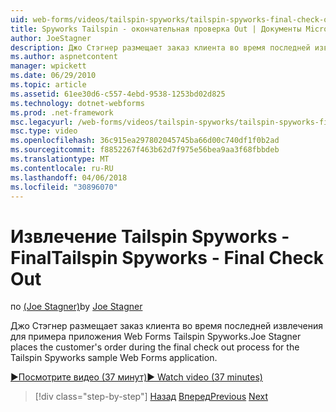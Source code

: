 ```yaml
---
uid: web-forms/videos/tailspin-spyworks/tailspin-spyworks-final-check-out
title: Spyworks Tailspin - окончательная проверка Out | Документы Microsoft
author: JoeStagner
description: Джо Стэгнер размещает заказ клиента во время последней извлечения для примера приложения Web Forms Tailspin Spyworks.
ms.author: aspnetcontent
manager: wpickett
ms.date: 06/29/2010
ms.topic: article
ms.assetid: 61ee30d6-c557-4ebd-9538-1253bd02d825
ms.technology: dotnet-webforms
ms.prod: .net-framework
msc.legacyurl: /web-forms/videos/tailspin-spyworks/tailspin-spyworks-final-check-out
msc.type: video
ms.openlocfilehash: 36c915ea297802045745ba66d00c740df1f0b2ad
ms.sourcegitcommit: f8852267f463b62d7f975e56bea9aa3f68fbbdeb
ms.translationtype: MT
ms.contentlocale: ru-RU
ms.lasthandoff: 04/06/2018
ms.locfileid: "30896070"
---
```

<a name="tailspin-spyworks---final-check-out"></a><span data-ttu-id="fa80c-103">Извлечение Tailspin Spyworks - Final</span><span class="sxs-lookup"><span data-stu-id="fa80c-103">Tailspin Spyworks - Final Check Out</span></span>
====================
<span data-ttu-id="fa80c-104">по [(Joe Stagner)](https://github.com/JoeStagner)</span><span class="sxs-lookup"><span data-stu-id="fa80c-104">by [Joe Stagner](https://github.com/JoeStagner)</span></span>

<span data-ttu-id="fa80c-105">Джо Стэгнер размещает заказ клиента во время последней извлечения для примера приложения Web Forms Tailspin Spyworks.</span><span class="sxs-lookup"><span data-stu-id="fa80c-105">Joe Stagner places the customer's order during the final check out process for the Tailspin Spyworks sample Web Forms application.</span></span>

[<span data-ttu-id="fa80c-106">&#9654;Посмотрите видео (37 минут)</span><span class="sxs-lookup"><span data-stu-id="fa80c-106">&#9654; Watch video (37 minutes)</span></span>](https://channel9.msdn.com/Blogs/ASP-NET-Site-Videos/tailspin-spyworks-final-check-out)

> [!div class="step-by-step"]
> <span data-ttu-id="fa80c-107">[Назад](tailspin-spyworks-migrate-the-shopping-cart.md)
> [Вперед](tailspin-spyworks-adding-user-product-reviews.md)</span><span class="sxs-lookup"><span data-stu-id="fa80c-107">[Previous](tailspin-spyworks-migrate-the-shopping-cart.md)
[Next](tailspin-spyworks-adding-user-product-reviews.md)</span></span>
